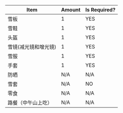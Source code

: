 | Item                 | Amount | Is Required? |
| -------------------- | ------ | ------------ |
| 雪板                 | 1      | YES          |
| 雪鞋                 | 1      | YES          |
| 头盔                 | 1      | YES          |
| 雪镜(减光镜和增光镜) | 1      | YES          |
| 雪服                 | 1      | YES          |
| 手套                 | 1      | YES          |
| 防晒                 | N/A    | N/A          |
| 雪套                 | N/A    | NO           |
| 零食                 | N/A    | N/A          |
| 路餐（中午山上吃）   | N/A    | N/A          |

